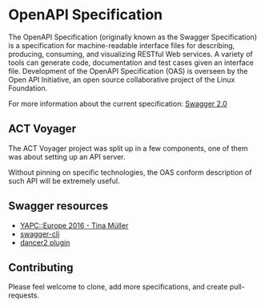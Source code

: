 # OpenAPI Specification

The OpenAPI Specification (originally known as the Swagger Specification) is a
specification for machine-readable interface files for describing, producing,
consuming, and visualizing RESTful Web services. A variety of tools can generate
code, documentation and test cases given an interface file. Development of the
OpenAPI Specification (OAS) is overseen by the Open API Initiative, an open
source collaborative project of the Linux Foundation.

For more information about the current specification:
[Swagger 2.0](http://swagger.io)

## ACT Voyager

The ACT Voyager project was split up in a few components, one of them was about
setting up an API server.

Without pinning on specific technologies, the OAS conform description of such
API will be extremely useful.

## Swagger resources 

- [YAPC::Europe 2016 - Tina Müller](http://act.yapc.eu/ye2016/talk/6718)
- [swagger-cli](https://www.npmjs.com/package/swagger-cli)
- [dancer2 plugin](https://metacpan.org/pod/Dancer2::Plugin::Swagger2)

## Contributing

Please feel welcome to clone, add more specifications, and create pull-requests.

